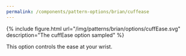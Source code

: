 ```yaml
---
permalink: /components/pattern-options/brian/cuffease
---
```

{% include figure.html url="/img/patterns/brian/options/cuffEase.svg" description="The cuffEase option sampled" %}

This option controls the ease at your wrist.
